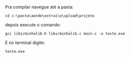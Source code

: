 Pra compilar navegue até a pasta:

```
cd c:\pasta\aonde\extrai\o\upload\projeto
```

depois execute o comando:

```
gcc libs/minhalib.h libs/minhalib.c main.c -o teste.exe
```

E no terminal digite:

```
teste.exe
```
